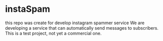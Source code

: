 # instaSpam
this repo was create for develop instagram spammer service
We are developing a service that can automatically send messages to subscribers. This is a test project, not yet a commercial one.
